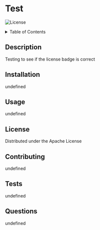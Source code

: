 # Test

![License](https://img.shields.io/static/v1?label=LICENSE&message=Apache&color=<brightgreen>)

  <details>
  <summary>Table of Contents</summary>
  <ol>
    <li><a href="#description">Description</a></li>
    <li><a href="#installation">Installation</a></li>
    <li><a href="#usage">Usage</a></li>
    <li><a href="#license">License</a></li>
    <li><a href="#contributing">Contributing</a></li>
    <li><a href="#tests">Tests</a></li>
    <li><a href="#questions">Questions</a></li>
  </ol>
</details>

## Description

Testing to see if the license badge is correct

## Installation

undefined

## Usage

undefined

## License

Distributed under the Apache License

## Contributing

undefined

## Tests

undefined

## Questions

undefined
